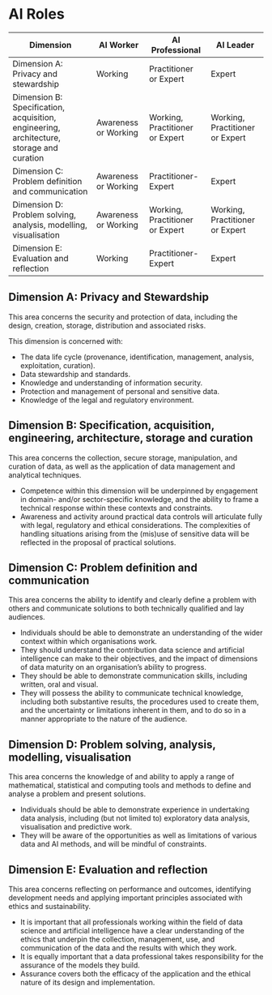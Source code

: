 # AI Roles

| Dimension | AI Worker | AI Professional | AI Leader |
|-----------|-----------|-----------------|-----------|
| Dimension A: Privacy and stewardship | Working | Practitioner or Expert | Expert  |
| Dimension B: Specification, acquisition, engineering, architecture, storage and curation | Awareness or Working | Working, Practitioner or Expert | Working, Practitioner or Expert |
| Dimension C: Problem definition and communication | Awareness or Working | Practitioner-Expert | Expert  |
| Dimension D: Problem solving, analysis, modelling, visualisation  | Awareness or Working | Working, Practitioner or Expert | Working, Practitioner or Expert |
| Dimension E: Evaluation and reflection  | Working | Practitioner-Expert | Expert |


## Dimension A: Privacy and Stewardship
This area concerns the security and protection of data,
including the design, creation, storage, distribution and
associated risks.

This dimension is concerned with:
* The data life cycle (provenance, identification, management, analysis, exploitation, curation).
* Data stewardship and standards.
* Knowledge and understanding of information security.
* Protection and management of personal and sensitive data.
* Knowledge of the legal and regulatory environment.

## Dimension B: Specification, acquisition, engineering, architecture, storage and curation

This area concerns the collection, secure storage,
manipulation, and curation of data, as well as the application
of data management and analytical techniques.

* Competence within this dimension will be underpinned by engagement in domain- and/or sector-specific knowledge, and the ability to frame a technical response within these contexts and constraints. 
* Awareness and activity around practical data controls will articulate fully with legal, regulatory and ethical considerations. The complexities of handling situations arising from the (mis)use of sensitive data will be reflected in the proposal of practical solutions.


## Dimension C: Problem definition and communication

This area concerns the ability to identify and clearly define
a problem with others and communicate solutions to both
technically qualified and lay audiences.

* Individuals should be able to demonstrate an understanding of the wider context within which organisations work. 
* They should understand the contribution data science and artificial intelligence can make to their objectives, and the impact of dimensions of data maturity on an organisation’s ability to progress. 
* They should be able to demonstrate communication skills, including written, oral and visual. 
* They will possess the ability to communicate technical knowledge, including both substantive results, the procedures used to create them, and the uncertainty or limitations inherent in them, and to do so in a manner appropriate to the nature of the audience.

## Dimension D: Problem solving, analysis, modelling, visualisation

This area concerns the knowledge of and ability to apply a range of mathematical, statistical and computing tools and methods to define and analyse a problem and present solutions.

* Individuals should be able to demonstrate experience in undertaking data analysis, including (but not limited to) exploratory data analysis, visualisation and predictive work. 
* They will be aware of the opportunities as well as limitations of various data and AI methods, and will be mindful of constraints.

## Dimension E: Evaluation and reflection

This area concerns reflecting on performance and outcomes, identifying development needs and applying important principles associated with ethics and sustainability.

* It is important that all professionals working within the field of data science and artificial intelligence have a clear understanding of the ethics that underpin the collection, management, use, and communication of the data and the results with which they work. 
* It is equally important that a data professional takes responsibility for the assurance of the models they build.
* Assurance covers both the efficacy of the application and the ethical nature of its design and implementation.